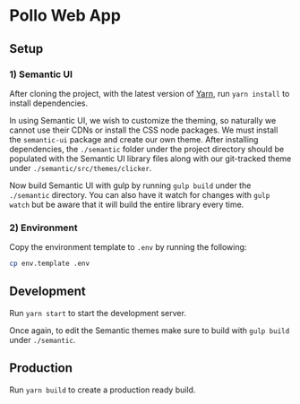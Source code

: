 # Pollo Web App

## Setup

### 1) Semantic UI
After cloning the project, with the latest version of [Yarn](https://yarnpkg.com), run `yarn install` to install dependencies.

In using Semantic UI, we wish to customize the theming, so naturally we cannot use their CDNs or install the CSS node packages. We must install the `semantic-ui` package and create our own theme. After installing dependencies, the `./semantic` folder under the project directory should be populated with the Semantic UI library files along with our git-tracked theme under `./semantic/src/themes/clicker`.

Now build Semantic UI with gulp by running `gulp build` under the `./semantic` directory. You can also have it watch for changes with `gulp watch` but be aware that it will build the entire library every time.

### 2) Environment
Copy the environment template to `.env` by running the following:
```bash
cp env.template .env
```

## Development
Run `yarn start` to start the development server.

Once again, to edit the Semantic themes make sure to build with `gulp build` under `./semantic`.

## Production
Run `yarn build` to create a production ready build.
